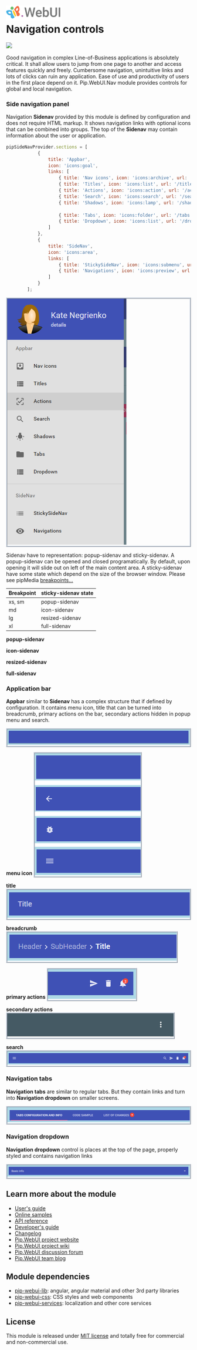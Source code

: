 # <img src="https://github.com/pip-webui/pip-webui/raw/master/doc/Logo.png" alt="Pip.WebUI Logo" style="max-width:30%"> <br/> Navigation controls

![](https://img.shields.io/badge/license-MIT-blue.svg)

Good navigation in complex Line-of-Business applications is absolutely critical. It shall allow users to jump from one page to another and access features quickly and freely. Cumbersome navigation, unintuitive links and lots of clicks can ruin any application. Ease of use and productivity of users in the first place depend on it. Pip.WebUI.Nav module provides controls for global and local navigation.

### Side navigation panel

Navigation **Sidenav** provided by this module is defined by configuration and does not require HTML markup. It shows navigation links with optional icons that can be combined into groups. The top of the **Sidenav** may contain information about the user or application.

```javascript
pipSideNavProvider.sections = [
            {
                title: 'Appbar',
                icon: 'icons:goal',
                links: [
                    { title: 'Nav icons', icon: 'icons:archive', url: '/nav_icons' },
                    { title: 'Titles', icon: 'icons:list', url: '/titles' },
                    { title: 'Actions', icon: 'icons:action', url: '/actions' },
                    { title: 'Search', icon: 'icons:search', url: '/search' },
                    { title: 'Shadows', icon: 'icons:lamp', url: '/shadows' },

                    { title: 'Tabs', icon: 'icons:folder', url: '/tabs' },
                    { title: 'Dropdown', icon: 'icons:list', url: '/dropdown' },
                ]
            },
            {
                title: 'SideNav',
                icon: 'icons:area',
                links: [
                    { title: 'StickySideNav', icon: 'icons:submenu', url: '/sticky_sidenav' },
                    { title: 'Navigations', icon: 'icons:preview', url: '/navigations' }
                ]
            }
        ];
```

<a href="doc/images/img-sidenav-popup.png" style="border: 3px ridge #c8d2df; display: block">
    <img src="doc/images/img-sidenav-popup.png"/>
</a>

Sidenav have to representation: popup-sidenav and sticky-sidenav. A popup-sidenav can be opened and closed programatically. By default, upon opening it will slide out on left of the main content area.
A sticky-sidenav have some state which depend on the size of the browser window. Please see pipMedia [breakpoints...](http://webui.pipdevs.com/pip-webui-layouts/index.html#/media)

| Breakpoint | sticky-sidenav state| 
|---|---|
| xs, sm | popup-sidenav |
| md | icon-sidenav |
| lg | resized-sidenav |
| xl | full-sidenav |

**popup-sidenav**

**icon-sidenav**

**resized-sidenav**

**full-sidenav**


### Application bar

**Appbar** similar to **Sidenav** has a complex structure that if defined by configuration. 
It contains menu icon, title that can be turned into breadcrumb, primary actions on the bar, secondary actions hidden in popup menu and search.

<a href="doc/images/img-app-bar.png" style="border: 3px ridge #c8d2df; margin: 0 auto; display: inline-block">
    <img src="doc/images/img-show-shadow.png"/>
</a>

**menu icon**
<a href="doc/images/img-icon.png" style="border: 3px ridge #c8d2df; margin: 0 auto; display: inline-block">
    <img src="doc/images/img-icon.png"/>
</a>

**title**
<a href="doc/images/img-show-title.png" style="border: 3px ridge #c8d2df; margin: 0 auto; display: inline-block">
    <img src="doc/images/img-show-title.png"/>
</a>

**breadcrumb**
<a href="doc/images/img-show-breadcrumb.png" style="border: 3px ridge #c8d2df; margin: 0 auto; display: inline-block">
    <img src="doc/images/img-show-breadcrumb.png"/>
</a>

**primary actions**
<a href="doc/images/img-primary-actions.png" style="border: 3px ridge #c8d2df; margin: 0 auto; display: inline-block">
    <img src="doc/images/img-primary-actions.png"/>
</a>

**secondary actions**
<a href="doc/images/img-app-bar.png" style="border: 3px ridge #c8d2df; margin: 0 auto; display: inline-block">
    <img src="doc/images/img-secondary-action-close.png"/>
</a>

**search**
<a href="doc/images/img-app-bar.png" style="border: 3px ridge #c8d2df; margin: 0 auto; display: inline-block">
    <img src="doc/images/img-search.png"/>
</a>

### Navigation tabs

**Navigation tabs** are similar to regular tabs. But they contain links and turn into **Navigation dropdown** on smaller screens.

<a href="doc/images/img-nav-tabs.png" style="border: 3px ridge #c8d2df; margin: 0 auto; display: inline-block">
    <img src="doc/images/img-nav-tabs.png"/>
</a>

### Navigation dropdown

**Navigation dropdown** control is places at the top of the page, properly styled and contains navigation links

<a href="doc/images/img-dropdown-close.png" style="border: 3px ridge #c8d2df; margin: 0 auto; display: inline-block">
    <img src="doc/images/img-dropdown-close.png"/>
</a>


## Learn more about the module

- [User's guide](https://github.com/pip-webui/pip-webui-nav/blob/master/doc/UsersGuide.md)
- [Online samples](http://webui.pipdevs.com/pip-webui-nav/index.html)
- [API reference](http://webui-api.pipdevs.com/pip-webui-nav/index.html)
- [Developer's guide](https://github.com/pip-webui/pip-webui-nav/blob/master/doc/DevelopersGuide.md)
- [Changelog](https://github.com/pip-webui/pip-webui-nav/blob/master/CHANGELOG.md)
- [Pip.WebUI project website](http://www.pipwebui.org)
- [Pip.WebUI project wiki](https://github.com/pip-webui/pip-webui/wiki)
- [Pip.WebUI discussion forum](https://groups.google.com/forum/#!forum/pip-webui)
- [Pip.WebUI team blog](https://pip-webui.blogspot.com/)

## <a name="dependencies"></a>Module dependencies

* [pip-webui-lib](https://github.com/pip-webui/pip-webui-lib): angular, angular material and other 3rd party libraries
* [pip-webui-css](https://github.com/pip-webui/pip-webui-css): CSS styles and web components
* [pip-webui-services](https://github.com/pip-webui/pip-webui-services): localization and other core services

## <a name="license"></a>License

This module is released under [MIT license](License) and totally free for commercial and non-commercial use.
